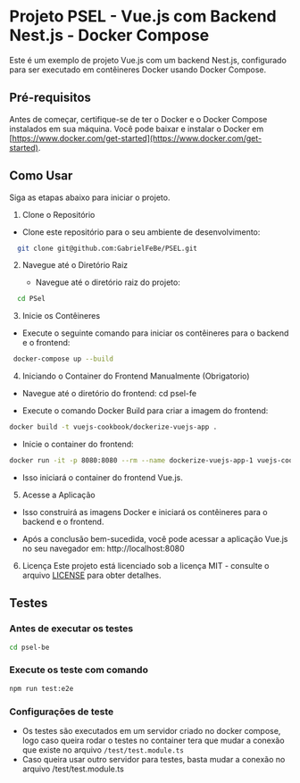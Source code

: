 # Projeto PSEL - Vue.js com Backend Nest.js - Docker Compose

Este é um exemplo de projeto Vue.js com um backend Nest.js, configurado para ser executado em contêineres Docker usando Docker Compose.

## Pré-requisitos

Antes de começar, certifique-se de ter o Docker e o Docker Compose instalados em sua máquina. Você pode baixar e instalar o Docker em [https://www.docker.com/get-started](https://www.docker.com/get-started).

## Como Usar

Siga as etapas abaixo para iniciar o projeto.

1.  Clone o Repositório

- Clone este repositório para o seu ambiente de desenvolvimento:

```bash
  git clone git@github.com:GabrielFeBe/PSEL.git
```

2. Navegue até o Diretório Raiz

   - Navegue até o diretório raiz do projeto:

```bash
  cd PSel
```

3. Inicie os Contêineres

- Execute o seguinte comando para iniciar os contêineres para o backend e o frontend:

```bash
 docker-compose up --build
```

4. Iniciando o Container do Frontend Manualmente (Obrigatorio)

- Navegue até o diretório do frontend:
  cd psel-fe

- Execute o comando Docker Build para criar a imagem do frontend:

```bash
docker build -t vuejs-cookbook/dockerize-vuejs-app .
```

- Inicie o container do frontend:

```bash
docker run -it -p 8080:8080 --rm --name dockerize-vuejs-app-1 vuejs-cookbook/dockerize-vuejs-app
```

- Isso iniciará o container do frontend Vue.js.

5. Acesse a Aplicação

- Isso construirá as imagens Docker e iniciará os contêineres para o backend e o frontend.

- Após a conclusão bem-sucedida, você pode acessar a aplicação Vue.js no seu navegador em:
  http://localhost:8080

6. Licença
   Este projeto está licenciado sob a licença MIT - consulte o arquivo <a href=''>LICENSE<a> para obter detalhes.

## Testes

### Antes de executar os testes

```bash
cd psel-be
```

### Execute os teste com comando

```bash
npm run test:e2e
```

### Configurações de teste

- Os testes são executados em um servidor criado no docker compose, logo caso queira rodar o testes no container tera que mudar a conexão que existe no arquivo `/test/test.module.ts`
- Caso queira usar outro servidor para testes, basta mudar a conexão no arquivo /test/test.module.ts
